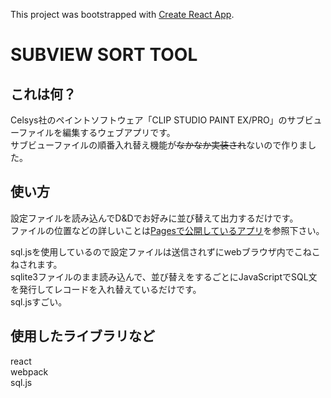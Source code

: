 This project was bootstrapped with [Create React App](https://github.com/facebook/create-react-app).

# SUBVIEW SORT TOOL

## これは何？

Celsys社のペイントソフトウェア「CLIP STUDIO PAINT EX/PRO」のサブビューファイルを編集するウェブアプリです。  
サブビューファイルの順番入れ替え機能が~~なかなか実装され~~ないので作りました。

## 使い方

設定ファイルを読み込んでD&Dでお好みに並び替えて出力するだけです。  
ファイルの位置などの詳しいことは[Pagesで公開しているアプリ](https://suigensoba.github.io/subviewtool/)を参照下さい。

sql.jsを使用しているので設定ファイルは送信されずにwebブラウザ内でこねこねされます。  
sqlite3ファイルのまま読み込んで、並び替えをするごとにJavaScriptでSQL文を発行してレコードを入れ替えているだけです。  
sql.jsすごい。

## 使用したライブラリなど

react  
webpack  
sql.js